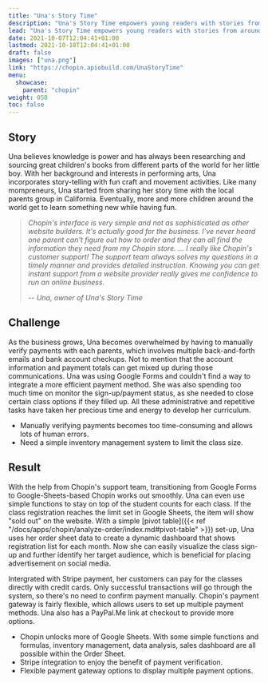 ```yaml
---
title: "Una's Story Time"
description: "Una's Story Time empowers young readers with stories from around the world through craft, sing, dance, and storytelling."
lead: "Una's Story Time empowers young readers with stories from around the world through craft, sing, dance, and storytelling."
date: 2021-10-07T12:04:41+01:00
lastmod: 2021-10-18T12:04:41+01:00
draft: false
images: ["una.png"]
link: "https://chopin.apiobuild.com/UnaStoryTime"
menu:
  showcase:
    parent: "chopin"
weight: 050
toc: false
---
```


## Story

Una believes knowledge is power and has always been researching and sourcing great children's books from different parts of the world for her little boy. With her background and interests in performing arts, Una incorporates story-telling with fun craft and movement activities. Like many mompreneurs, Una started from sharing her story time with the local parents group in California. Eventually, more and more children around the world get to learn something new while having fun.

>*Chopin's interface is very simple and not as sophisticated as other website builders. It's actually good for the business. I've never heard one parent can't figure out how to order and they can all find the information they need from my Chopin store. ... I really like Chopin's customer support! The support team always solves my questions in a timely manner and provides detailed instruction. Knowing you can get instant support from a website provider really gives me confidence to run an online business.*
>
> -- *Una, owner of Una's Story Time*

## Challenge

As the business grows, Una becomes overwhelmed by having to manually verify payments with each parents, which involves multiple back-and-forth emails and bank account checkups. Not to mention that the account information and payment totals can get mixed up during those communications. Una was using Google Forms and couldn't find a way to integrate a more efficient payment method. She was also spending too much time on monitor the sign-up/payment status, as she needed to close certain class options if they filled up. All these administrative and repetitive tasks have taken her precious time and energy to develop her curriculum.

- Manually verifying payments becomes too time-consuming and allows lots of human errors.
- Need a simple inventory management system to limit the class size.

## Result

With the help from Chopin's support team, transitioning from Google Forms to Google-Sheets-based Chopin works out smoothly. Una can even use simple functions to stay on top of the student counts for each class. If the class registration reaches the limit set in Google Sheets, the item will show "sold out" on the website. With a simple [pivot table]({{< ref "/docs/apps/chopin/analyze-order/index.md#pivot-table" >}}) set-up, Una uses her order sheet data to create a dynamic dashboard that shows registration list for each month. Now she can easily visualize the class sign-up and further identify her target audience, which is beneficial for placing advertisement on social media.

Intergrated with Stripe payment, her customers can pay for the classes directly with credit cards. Only successful transactions will go through the system, so there's no need to confirm payment manually. Chopin's payment gateway is fairly flexible, which allows users to set up multiple payment methods. Una also has a PayPal.Me link at checkout to provide more options.

- Chopin unlocks more of Google Sheets. With some simple functions and formulas, inventory management, data analysis, sales dashboard are all possible within the Order Sheet.
- Stripe integration to enjoy the benefit of payment verification.
- Flexible payment gateway options to display multiple payment options.
